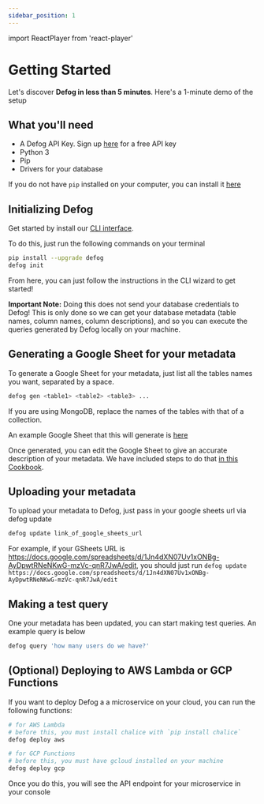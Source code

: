 ```yaml
---
sidebar_position: 1
---
```

import ReactPlayer from 'react-player'

# Getting Started

Let's discover **Defog in less than 5 minutes**. Here's a 1-minute demo of the setup

<ReactPlayer playing controls url='https://github.com/defog-ai/defog-docs/assets/113582788/4fdad08c-e3fe-49bc-af1b-a975f875c95d' />

## What you'll need
- A Defog API Key. Sign up [here](https://defog.ai/signup/) for a free API key
- Python 3
- Pip
- Drivers for your database

If you do not have `pip` installed on your computer, you can install it [here](https://pip.pypa.io/en/stable/installation/)


## Initializing Defog

Get started by install our [CLI interface](https://github.com/defog-ai/defog-python).

To do this, just run the following commands on your terminal

```bash
pip install --upgrade defog
defog init
```

From here, you can just follow the instructions in the CLI wizard to get started!

**Important Note:** Doing this does not send your database credentials to Defog! This is only done so we can get your database metadata (table names, column names, column descriptions), and so you can execute the queries generated by Defog locally on your machine.


## Generating a Google Sheet for your metadata

To generate a Google Sheet for your metadata, just list all the tables names you want, separated by a space.

```bash
defog gen <table1> <table2> <table3> ...
```

If you are using MongoDB, replace the names of the tables with that of a collection.

An example Google Sheet that this will generate is [here](https://docs.google.com/spreadsheets/d/1Jn4dXN07Uv1xONBg-AyDpwtRNeNKwG-mzVc-qnR7JwA/edit#gid=20778776)

Once generated, you can edit the Google Sheet to give an accurate description of your metadata. We have included steps to do that [in this Cookbook](https://defog.notion.site/Cookbook-for-schema-definitions-1650a6855ea447fdb0be75d39975571b).

## Uploading your metadata

To upload your metadata to Defog, just pass in your google sheets url via defog update

```bash
defog update link_of_google_sheets_url
```

For example, if your GSheets URL is https://docs.google.com/spreadsheets/d/1Jn4dXN07Uv1xONBg-AyDpwtRNeNKwG-mzVc-qnR7JwA/edit, you should just run `defog update https://docs.google.com/spreadsheets/d/1Jn4dXN07Uv1xONBg-AyDpwtRNeNKwG-mzVc-qnR7JwA/edit`

## Making a test query

One your metadata has been updated, you can start making test queries. An example query is below

```bash
defog query 'how many users do we have?'
```

## (Optional) Deploying to AWS Lambda or GCP Functions

If you want to deploy Defog a a microservice on your cloud, you can run the following functions:

```bash
# for AWS Lambda
# before this, you must install chalice with `pip install chalice`
defog deploy aws
```

```bash
# for GCP Functions
# before this, you must have gcloud installed on your machine
defog deploy gcp
```

Once you do this, you will see the API endpoint for your microservice in your console
